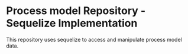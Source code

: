 # Process model Repository - Sequelize Implementation

This repository uses sequelize to access and manipulate process model data.
